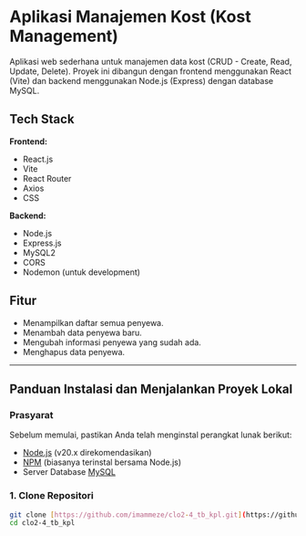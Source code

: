 # Aplikasi Manajemen Kost (Kost Management)

Aplikasi web sederhana untuk manajemen data kost (CRUD - Create, Read, Update, Delete). Proyek ini dibangun dengan frontend menggunakan React (Vite) dan backend menggunakan Node.js (Express) dengan database MySQL.

## Tech Stack

**Frontend:**
* React.js
* Vite
* React Router
* Axios
* CSS

**Backend:**
* Node.js
* Express.js
* MySQL2
* CORS
* Nodemon (untuk development)

## Fitur

* Menampilkan daftar semua penyewa.
* Menambah data penyewa baru.
* Mengubah informasi penyewa yang sudah ada.
* Menghapus data penyewa.

---

## Panduan Instalasi dan Menjalankan Proyek Lokal

### Prasyarat

Sebelum memulai, pastikan Anda telah menginstal perangkat lunak berikut:
* [Node.js](https://nodejs.org/en/) (v20.x direkomendasikan)
* [NPM](https://www.npmjs.com/) (biasanya terinstal bersama Node.js)
* Server Database [MySQL](https://www.mysql.com/)

### 1. Clone Repositori
```bash
git clone [https://github.com/imammeze/clo2-4_tb_kpl.git](https://github.com/imammeze/clo2-4_tb_kpl.git)
cd clo2-4_tb_kpl